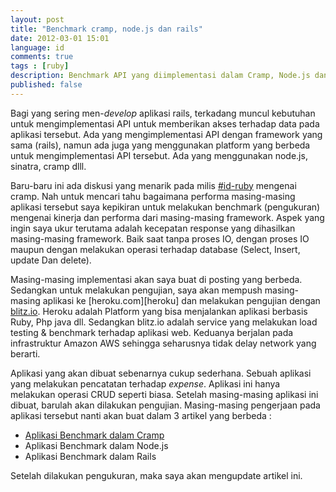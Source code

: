 ```yaml
---
layout: post
title: "Benchmark cramp, node.js dan rails"
date: 2012-03-01 15:01
language: id
comments: true
tags : [ruby]
description: Benchmark API yang diimplementasi dalam Cramp, Node.js dan Rails
published: false
---
```

Bagi yang sering men-*develop* aplikasi rails, terkadang muncul kebutuhan untuk mengimplementasi API untuk memberikan akses terhadap data
pada aplikasi tersebut. Ada yang mengimplementasi API dengan framework yang sama (rails), namun ada juga yang menggunakan platform yang 
berbeda untuk mengimplementasi API tersebut. Ada yang menggunakan node.js, sinatra, cramp dlll.

Baru-baru ini ada diskusi yang menarik pada milis [#id-ruby][idruby] mengenai cramp. Nah untuk mencari tahu bagaimana performa masing-masing
aplikasi tersebut saya kepikiran untuk melakukan benchmark (pengukuran) mengenai kinerja dan performa dari masing-masing framework. Aspek yang
ingin saya ukur terutama adalah kecepatan response yang dihasilkan masing-masing framework. Baik saat tanpa proses IO, dengan proses IO maupun 
dengan melakukan operasi terhadap database (Select, Insert, update Dan delete). 

Masing-masing implementasi akan saya buat di posting yang berbeda. Sedangkan untuk melakukan pengujian, saya akan mempush masing-masing aplikasi
ke [heroku.com][heroku] dan melakukan pengujian dengan [blitz.io][blitz.io]. Heroku adalah Platform yang bisa menjalankan aplikasi berbasis Ruby,
Php java dll. Sedangkan blitz.io adalah service yang melakukan load testing & benchmark terhadap aplikasi web.
Keduanya berjalan pada infrastruktur Amazon AWS sehingga seharusnya tidak delay network yang berarti.

Aplikasi yang akan dibuat sebenarnya cukup sederhana. Sebuah aplikasi yang melakukan pencatatan terhadap *expense*. Aplikasi ini hanya melakukan
operasi CRUD seperti biasa. Setelah masing-masing aplikasi ini dibuat, barulah akan dilakukan pengujian. Masing-masing pengerjaan pada aplikasi
tersebut nanti akan buat dalam 3 artikel yang berbeda :

* [Aplikasi Benchmark dalam Cramp][benchmark_cramp]
* Aplikasi Benchmark dalam Node.js
* Aplikasi Benchmark dalam Rails

Setelah dilakukan pengukuran, maka saya akan mengupdate artikel ini.

[idruby]: http://id-ruby.org/
[blitz.io]: http://blitz.io
[benchmark_cramp]: /id/2012/03/aplikasi-benchmark-dalam-cramp.html